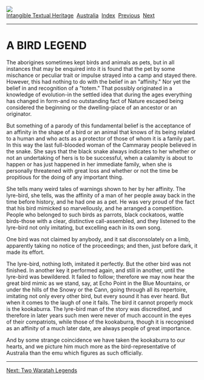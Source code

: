 [![](../../cdshop/ithlogo.png)](../../index)  
[Intangible Textual Heritage](../../index)  [Australia](../index) 
[Index](index)  [Previous](peck30)  [Next](peck32) 

------------------------------------------------------------------------

# A BIRD LEGEND

The aborigines sometimes kept birds and animals as pets, but in all
instances that may be enquired into it is found that the pet by some
mischance or peculiar trait or impulse strayed into a camp and stayed
there. However, this had nothing to do with the belief in an "affinity."
Nor yet the belief in and recognition of a "totem." That possibly
originated in a knowledge of evolution-in the settled idea that during
the ages everything has changed in form-and no outstanding fact of
Nature escaped being considered the beginning or the dwelling-place of
an ancestor or an originator.

But something of a parody of this fundamental belief is the acceptance
of an affinity in the shape of a bird or an animal that knows of its
being related to a human and who acts as a protector of those of whom it
is a family part. In this way the last full-blooded woman of the
Cammaray people believed in the snake. She says that the black snake
always indicates to her whether or not an undertaking of hers is to be
successful, when a calamity is about to happen or has just happened in
her immediate family, when she is personally threatened with great loss
and whether or not the time be propitious for the doing of any important
thing.

She tells many weird tales of warnings shown to her by her affinity. The
lyre-bird, she tells, was the affinity of a man of her people away back
in the time before history, and he had one as a pet. He was very proud
of the fact that his bird mimicked so marvellously, and he arranged a
competition. People who belonged to such birds as parrots, black
cockatoos, wattle birds-those with a clear, distinctive call-assembled,
and they listened to the lyre-bird not only imitating, but excelling
each in its own song.

One bird was not claimed by anybody, and it sat disconsolately on a
limb, apparently taking no notice of the proceedings; and then, just
before dark, it made its effort.

The lyre-bird, nothing loth, imitated it perfectly. But the other bird
was not finished. In another key it performed again, and still in
another, until the lyre-bird was bewildered. It failed to follow;
therefore we may now hear the great bird mimic as we stand, say, at Echo
Point in the Blue Mountains, or under the hills of the Snowy or the
Cann, going through all its repertoire, imitating not only every other
bird, but every sound it has ever heard. But when it comes to the laugh
of one it fails. The bird it cannot properly mock is the kookaburra. The
lyre-bird man of the story was discredited, and therefore in later years
such men were never of much account in the eyes of their compatriots,
while those of the kookaburra, though it is recognised as an affinity of
a much later date, are always people of great importance.

And by some strange coincidence we have taken the kookaburra to our
hearts, and we picture him much more as the bird-representative of
Australia than the emu which figures as such officially.

------------------------------------------------------------------------

[Next: Two Waratah Legends](peck32)
